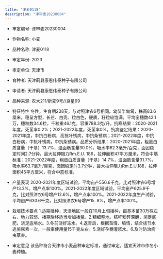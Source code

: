 ```yaml
---
title: "津麦0118"
description: "津审麦20230004"
---
```

* 审定编号:  津审麦20230004

*  作物名称:  小麦

*  品种名称:  津麦0118

*  审定年份:  2023

*  审定单位:  天津市

* 育种者:  天津蓟县康恩伟泰种子有限公司

*  申请者:  天津蓟县康恩伟泰种子有限公司

*  品种来源:  农大211/新麦9号//良星99

*  特征特性
冬性，生育期238天，与对照津农6号相同。幼苗半匍匐，株高83.6厘米，穗呈方型，长芒、白壳、粒白色，硬质，籽粒较饱满。平均亩穗数42.1万，穗粒数34.6粒，千粒重46.1克，容重788.3克/升。抗寒结果：2020-2021年度，死茎率0.2%；2021-2022年度，死茎率0%。抗病鉴定结果：2020-2021年度，中抗白粉病，高抗叶锈病，中抗条锈病；2021-2022年度，中抗白粉病，中抗叶锈病，中抗条锈病。品质分析结果：2020-2021年度，粗蛋白质含量（干基）13.7%，湿面筋含量30.0%，吸水率62.3毫升/百克，面团稳定时间2.7分钟，最大拉伸阻力Rm.E.U. 186，拉伸面积47平方厘米，符合中筋标准；2021-2022年度，粗蛋白质含量（干基）14.7%，湿面筋含量31.7%，吸水率63.7毫升/百克，面团稳定时3.7分钟，最大拉伸阻力Rm.E.U.188，拉伸面积45平方厘米，符合中筋标准。

*  产量表现
2020-2021年度区域试验，平均亩产556.6千克，比对照津农6号增产13.3%，增产点率100%。2021-2022年度区域试验，平均亩产625.9千克，比对照津农6号增产12.6%，增产点率100%。2021-2022年度生产试验，平均亩产630.6千克，比对照津农6号增产15. 8%，增产点率100%。

*  栽培技术要点
1.适期播种，天津地区一般在10月上旬播种，亩基本苗30万株左右，地力较弱、播期后移适当增加播量。2.精细整地，秸秆粉碎深翻，施足底肥，浇足底墒水。3.冬前浇好冻水。4.返青后，根据苗情、墒情，结合拔节水追施尿素一次，一般亩使用量15千克左右。5.浇好孕穗灌浆水。6.及时防治病虫草害。

*  审定意见
该品种符合天津市小麦品种审定标准，通过审定。适宜天津市作冬小麦种植。
